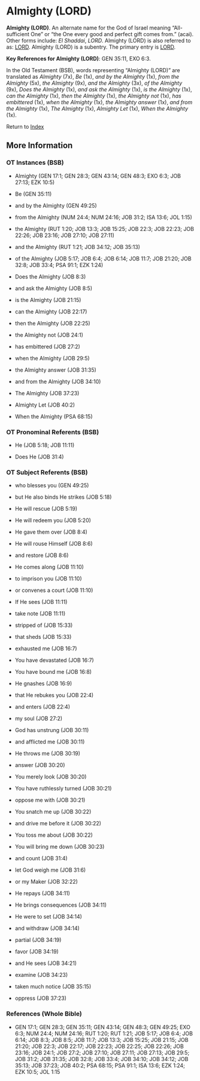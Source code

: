 # Almighty (LORD)
**Almighty (LORD)**. 
An alternate name for the God of Israel meaning “All-sufficient One” or “the One every good and perfect gift comes from.” (acai). 
Other forms include: 
*El Shaddai*, *LORD*. 
Almighty (LORD) is also referred to as: 
[LORD](Lord.md). 
Almighty (LORD) is a subentry. The primary entry is 
[LORD](Lord.md). 


**Key References for Almighty (LORD)**: 
GEN 35:11, EXO 6:3. 


In the Old Testament (BSB), words representing “Almighty (LORD)” are translated as 
*Almighty* (7x), *Be* (1x), *and by the Almighty* (1x), *from the Almighty* (5x), *the Almighty* (9x), *and the Almighty* (3x), *of the Almighty* (9x), *Does the Almighty* (1x), *and ask the Almighty* (1x), *is the Almighty* (1x), *can the Almighty* (1x), *then the Almighty* (1x), *the Almighty not* (1x), *has embittered* (1x), *when the Almighty* (1x), *the Almighty answer* (1x), *and from the Almighty* (1x), *The Almighty* (1x), *Almighty Let* (1x), *When the Almighty* (1x). 




Return to [Index](00-Index.md)

## More Information

### OT Instances (BSB)

* Almighty (GEN 17:1; GEN 28:3; GEN 43:14; GEN 48:3; EXO 6:3; JOB 27:13; EZK 10:5)

* Be (GEN 35:11)

* and by the Almighty (GEN 49:25)

* from the Almighty (NUM 24:4; NUM 24:16; JOB 31:2; ISA 13:6; JOL 1:15)

* the Almighty (RUT 1:20; JOB 13:3; JOB 15:25; JOB 22:3; JOB 22:23; JOB 22:26; JOB 23:16; JOB 27:10; JOB 27:11)

* and the Almighty (RUT 1:21; JOB 34:12; JOB 35:13)

* of the Almighty (JOB 5:17; JOB 6:4; JOB 6:14; JOB 11:7; JOB 21:20; JOB 32:8; JOB 33:4; PSA 91:1; EZK 1:24)

* Does the Almighty (JOB 8:3)

* and ask the Almighty (JOB 8:5)

* is the Almighty (JOB 21:15)

* can the Almighty (JOB 22:17)

* then the Almighty (JOB 22:25)

* the Almighty not (JOB 24:1)

* has embittered (JOB 27:2)

* when the Almighty (JOB 29:5)

* the Almighty answer (JOB 31:35)

* and from the Almighty (JOB 34:10)

* The Almighty (JOB 37:23)

* Almighty Let (JOB 40:2)

* When the Almighty (PSA 68:15)



### OT Pronominal Referents (BSB)

* He (JOB 5:18; JOB 11:11)

* Does He (JOB 31:4)



### OT Subject Referents (BSB)

* who blesses you (GEN 49:25)

* but He also binds He strikes (JOB 5:18)

* He will rescue (JOB 5:19)

* He will redeem you (JOB 5:20)

* He gave them over (JOB 8:4)

* He will rouse Himself (JOB 8:6)

* and restore (JOB 8:6)

* He comes along (JOB 11:10)

* to imprison you (JOB 11:10)

* or convenes a court (JOB 11:10)

* If He sees (JOB 11:11)

* take note (JOB 11:11)

* stripped of (JOB 15:33)

* that sheds (JOB 15:33)

* exhausted me (JOB 16:7)

* You have devastated (JOB 16:7)

* You have bound me (JOB 16:8)

* He gnashes (JOB 16:9)

* that He rebukes you (JOB 22:4)

* and enters (JOB 22:4)

* my soul (JOB 27:2)

* God has unstrung (JOB 30:11)

* and afflicted me (JOB 30:11)

* He throws me (JOB 30:19)

* answer (JOB 30:20)

* You merely look (JOB 30:20)

* You have ruthlessly turned (JOB 30:21)

* oppose me with (JOB 30:21)

* You snatch me up (JOB 30:22)

* and drive me before it (JOB 30:22)

* You toss me about (JOB 30:22)

* You will bring me down (JOB 30:23)

* and count (JOB 31:4)

* let God weigh me (JOB 31:6)

* or my Maker (JOB 32:22)

* He repays (JOB 34:11)

* He brings consequences (JOB 34:11)

* He were to set (JOB 34:14)

* and withdraw (JOB 34:14)

* partial (JOB 34:19)

* favor (JOB 34:19)

* and He sees (JOB 34:21)

* examine (JOB 34:23)

* taken much notice (JOB 35:15)

* oppress (JOB 37:23)



### References (Whole Bible)

* GEN 17:1; GEN 28:3; GEN 35:11; GEN 43:14; GEN 48:3; GEN 49:25; EXO 6:3; NUM 24:4; NUM 24:16; RUT 1:20; RUT 1:21; JOB 5:17; JOB 6:4; JOB 6:14; JOB 8:3; JOB 8:5; JOB 11:7; JOB 13:3; JOB 15:25; JOB 21:15; JOB 21:20; JOB 22:3; JOB 22:17; JOB 22:23; JOB 22:25; JOB 22:26; JOB 23:16; JOB 24:1; JOB 27:2; JOB 27:10; JOB 27:11; JOB 27:13; JOB 29:5; JOB 31:2; JOB 31:35; JOB 32:8; JOB 33:4; JOB 34:10; JOB 34:12; JOB 35:13; JOB 37:23; JOB 40:2; PSA 68:15; PSA 91:1; ISA 13:6; EZK 1:24; EZK 10:5; JOL 1:15



